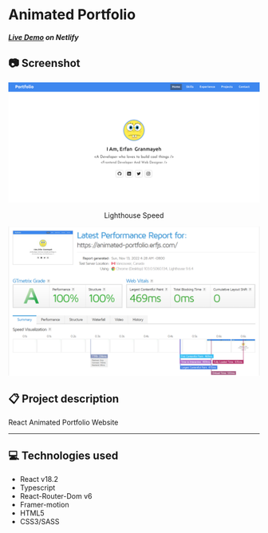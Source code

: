 # Animated Portfolio 

##### [Live Demo](https://animated-portfolio.erfjs.com) on Netlify

## 📷 Screenshot
<p align="center">
  <a src="https://animated-portfolio.erfjs.com" target="_blank"><img src="./src/assets/example.png" width="800" height="auto" /></a>
</p>

<p align="center">Lighthouse Speed</p>
<p align="center">
  <a src="https://animated-portfolio.erfjs.com" target="_blank"><img src="./src/assets/performance.png" width="800" height="auto" /></a>
</p>


## 📋 Project description
React Animated Portfolio Website 

--------------
  
## 💻 Technologies used
- React v18.2
- Typescript
- React-Router-Dom v6
- Framer-motion
- HTML5
- CSS3/SASS

